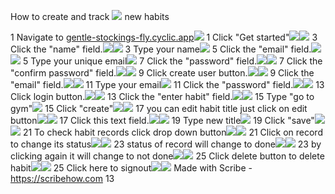 ﻿How to create and track ![](Aspose.Words.9f07a518-310c-48d1-aca7-79bc696887ec.001.png) new habits

1  Navigate to [gentle-stockings-fly.cyclic.app](https://gentle-stockings-fly.cyclic.app/)![](Aspose.Words.9f07a518-310c-48d1-aca7-79bc696887ec.002.png)
1  Click "Get started"![](Aspose.Words.9f07a518-310c-48d1-aca7-79bc696887ec.003.png)![](Aspose.Words.9f07a518-310c-48d1-aca7-79bc696887ec.004.png)
3  Click the "name" field.![](Aspose.Words.9f07a518-310c-48d1-aca7-79bc696887ec.005.png)![](Aspose.Words.9f07a518-310c-48d1-aca7-79bc696887ec.006.png)
3  Type your name![](Aspose.Words.9f07a518-310c-48d1-aca7-79bc696887ec.007.png)
5  Click the "email" field.![](Aspose.Words.9f07a518-310c-48d1-aca7-79bc696887ec.005.png)![](Aspose.Words.9f07a518-310c-48d1-aca7-79bc696887ec.008.png)
5  Type your unique email![](Aspose.Words.9f07a518-310c-48d1-aca7-79bc696887ec.007.png)
7  Click the "password" field.![](Aspose.Words.9f07a518-310c-48d1-aca7-79bc696887ec.005.png)![](Aspose.Words.9f07a518-310c-48d1-aca7-79bc696887ec.009.png)
7  Click the "confirm password" field.![](Aspose.Words.9f07a518-310c-48d1-aca7-79bc696887ec.005.png)![](Aspose.Words.9f07a518-310c-48d1-aca7-79bc696887ec.010.png)
9  Click create user button.![](Aspose.Words.9f07a518-310c-48d1-aca7-79bc696887ec.005.png)![](Aspose.Words.9f07a518-310c-48d1-aca7-79bc696887ec.011.png)
9  Click the "email" field.![](Aspose.Words.9f07a518-310c-48d1-aca7-79bc696887ec.005.png)![](Aspose.Words.9f07a518-310c-48d1-aca7-79bc696887ec.012.png)
11  Type your email![](Aspose.Words.9f07a518-310c-48d1-aca7-79bc696887ec.007.png)
11  Click the "password" field.![](Aspose.Words.9f07a518-310c-48d1-aca7-79bc696887ec.005.png)![](Aspose.Words.9f07a518-310c-48d1-aca7-79bc696887ec.013.png)
13  Click login button.![](Aspose.Words.9f07a518-310c-48d1-aca7-79bc696887ec.005.png)![](Aspose.Words.9f07a518-310c-48d1-aca7-79bc696887ec.014.png)
13  Click the "enter habit" field.![](Aspose.Words.9f07a518-310c-48d1-aca7-79bc696887ec.005.png)![](Aspose.Words.9f07a518-310c-48d1-aca7-79bc696887ec.015.png)
15  Type "go to gym"![](Aspose.Words.9f07a518-310c-48d1-aca7-79bc696887ec.007.png)
15  Click "create"![](Aspose.Words.9f07a518-310c-48d1-aca7-79bc696887ec.005.png)![](Aspose.Words.9f07a518-310c-48d1-aca7-79bc696887ec.016.png)
17  you can edit habit title just click on edit button![](Aspose.Words.9f07a518-310c-48d1-aca7-79bc696887ec.005.png)![](Aspose.Words.9f07a518-310c-48d1-aca7-79bc696887ec.017.png)
17  Click this text field.![](Aspose.Words.9f07a518-310c-48d1-aca7-79bc696887ec.005.png)![](Aspose.Words.9f07a518-310c-48d1-aca7-79bc696887ec.018.png)
19  Type new title![](Aspose.Words.9f07a518-310c-48d1-aca7-79bc696887ec.007.png)
19  Click "save"![](Aspose.Words.9f07a518-310c-48d1-aca7-79bc696887ec.005.png)![](Aspose.Words.9f07a518-310c-48d1-aca7-79bc696887ec.019.png)
21  To check habit records click drop down button![](Aspose.Words.9f07a518-310c-48d1-aca7-79bc696887ec.005.png)![](Aspose.Words.9f07a518-310c-48d1-aca7-79bc696887ec.020.png)
21  Click on record to change its status![](Aspose.Words.9f07a518-310c-48d1-aca7-79bc696887ec.005.png)![](Aspose.Words.9f07a518-310c-48d1-aca7-79bc696887ec.021.png)
23  status of record will change to done![](Aspose.Words.9f07a518-310c-48d1-aca7-79bc696887ec.005.png)![](Aspose.Words.9f07a518-310c-48d1-aca7-79bc696887ec.022.png)
23  by clicking again it will change to not done![](Aspose.Words.9f07a518-310c-48d1-aca7-79bc696887ec.005.png)![](Aspose.Words.9f07a518-310c-48d1-aca7-79bc696887ec.023.png)
25  Click delete button to delete habit![](Aspose.Words.9f07a518-310c-48d1-aca7-79bc696887ec.005.png)![](Aspose.Words.9f07a518-310c-48d1-aca7-79bc696887ec.024.png)
25  Click here to signout![](Aspose.Words.9f07a518-310c-48d1-aca7-79bc696887ec.005.png)![](Aspose.Words.9f07a518-310c-48d1-aca7-79bc696887ec.025.png)
Made with Scribe - https://scribehow.com 13
